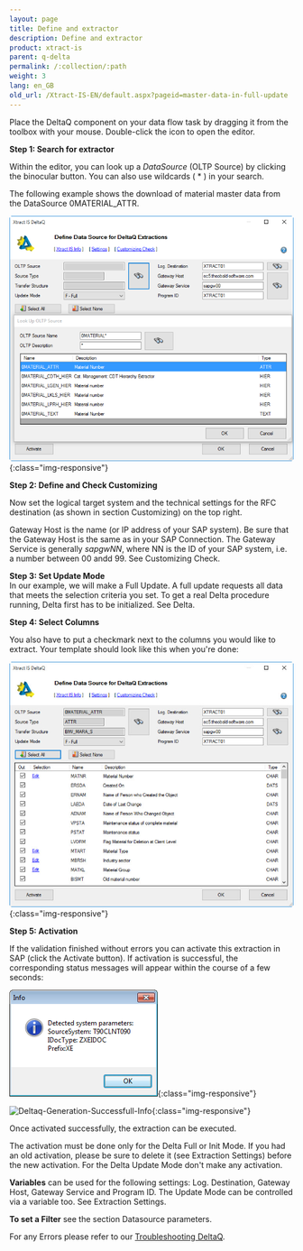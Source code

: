 ```yaml
---
layout: page
title: Define and extractor
description: Define and extractor
product: xtract-is
parent: q-delta
permalink: /:collection/:path
weight: 3
lang: en_GB
old_url: /Xtract-IS-EN/default.aspx?pageid=master-data-in-full-update
---
```


Place the DeltaQ component on your data flow task by dragging it from the toolbox with your mouse. Double-click the icon to open the editor.


**Step 1: Search for extractor**

Within the editor, you can look up a *DataSource* (OLTP Source) by clicking the binocular button. You can also use wildcards ( * ) in your search.

The following example shows the download of material master data from the DataSource 0MATERIAL_ATTR.

![search-ds-mat-attr](/img/content/search-ds-mat-attr.png){:class="img-responsive"}

**Step 2: Define and Check Customizing** 

Now set the logical target system and the technical settings for the RFC destination (as shown in section Customizing) on the top right.

Gateway Host is the name (or IP address of your SAP system). Be sure that the Gateway Host is the same as in your SAP Connection.
The Gateway Service is generally *sapgwNN*, where NN is the ID of your SAP system, i.e. a number between 00 andd 99.
See Customizing Check.
  
**Step 3: Set Update Mode**<br>
In our example, we will make a Full Update. A full update requests all data that meets the selection criteria you set.
To get a real Delta procedure running, Delta first has to be initialized. See Delta.

**Step 4: Select Columns**<br>

You also have to put a checkmark next to the columns you would like to extract. Your template should look like this when you're done:

![Deltaq-Define-Data-Source-Filled](/img/content/Deltaq-Define-Data-Source-Filled.jpg){:class="img-responsive"}

**Step 5: Activation**

If the validation finished without errors you can activate this extraction in SAP (click the Activate button). 
If activation is successful, the corresponding status messages will appear within the course of a few seconds:

![Deltaq-System-Parameters-Info](/img/content/Deltaq-System-Parameters-Info.png){:class="img-responsive"}

![Deltaq-Generation-Successfull-Info](/img/content/Deltaq-Generation-Successfull-Info.jpg){:class="img-responsive"}

Once activated successfully, the extraction can be executed. 

The activation must be done only for the Delta Full or Init Mode.
If you had an old activation, please be sure to delete it (see Extraction Settings) before the new activation.
For the Delta Update Mode don't make any activation. 

**Variables** can be used for the following settings: Log. Destination, Gateway Host, Gateway Service and Program ID. 
The Update Mode can be controlled via a variable too. See Extraction Settings. 

**To set a Filter** see the section Datasource parameters.

For any Errors please refer to our [Troubleshooting DeltaQ]().